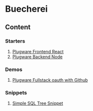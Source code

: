 # Buecherei

## Content

### Starters

1. [Plugware Frontend React](https://github.com/swensson/buecherei/tree/master/starters/plugware-fe-react)
2. [Plugware Backend Node](https://github.com/swensson/buecherei/tree/master/starters/plugware-be-node)

### Demos

1. [Plugware Fullstack oauth with Github](https://github.com/swensson/buecherei/tree/master/demos/plugware-fs-oauth)

### Snippets

1. [Simple SQL Tree Snippet](https://github.com/swensson/buecherei/tree/master/snippets/data-managements/sql-tree-thread)
